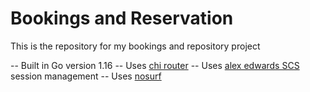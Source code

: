 # Bookings and Reservation

This is the repository for my bookings and repository project

-- Built in Go version 1.16
-- Uses [chi router](https://github.com/go-chi/chi)
-- Uses [alex edwards SCS](https://github.com/alexedwards/scs) session management
-- Uses [nosurf](https://github.com/justinas/nosurf)
